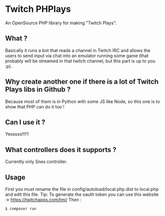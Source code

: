 # Twitch PHPlays

An OpenSource PHP library for making "Twitch Plays".

## What ?
Basically it runs a bot that reads a channel in Twitch IRC and allows the users to send input via chat into an emulator running some game (that probably will be streamed in that twitch channel, but this part is up to you :p).

## Why create another one if there is a lot of Twitch Plays libs in Github ?
Because most of them is in Python with some JS like Node, so this one is to show that PHP can do it too !

## Can I use it ?
Yesssss!!!!1

## What controllers does it supports ?
Currently only Snes controller.

## Usage
First you must rename the file in config/autoload/local.php.dist to local.php and edit this file.
Tip: To generate the oauth token you can use this website -> https://twitchapps.com/tmi/
Then :
``` bash
$ composer run
```
